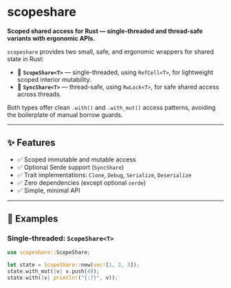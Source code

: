# scopeshare

**Scoped shared access for Rust — single-threaded and thread-safe variants with ergonomic APIs.**

`scopeshare` provides two small, safe, and ergonomic wrappers for shared state in Rust:

- 🧩 **`ScopeShare<T>`** — single-threaded, using `RefCell<T>`, for lightweight scoped interior mutability.
- 🔐 **`SyncShare<T>`** — thread-safe, using `RwLock<T>`, for safe shared access across threads.

Both types offer clean `.with()` and `.with_mut()` access patterns, avoiding the boilerplate of manual borrow guards.

---

## ✨ Features

- ✅ Scoped immutable and mutable access
- ✅ Optional Serde support (`SyncShare`)
- ✅ Trait implementations: `Clone`, `Debug`, `Serialize`, `Deserialize`
- ✅ Zero dependencies (except optional `serde`)
- ✅ Simple, minimal API

---

## 🔧 Examples

### Single-threaded: `ScopeShare<T>`

```rust
use scopeshare::ScopeShare;

let state = ScopeShare::new(vec![1, 2, 3]);
state.with_mut(|v| v.push(4));
state.with(|v| println!("{:?}", v));
```
